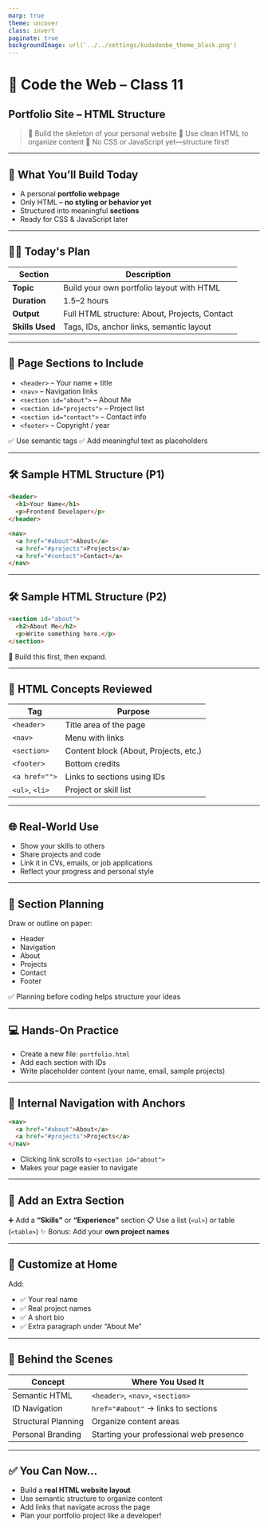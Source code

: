 ```yaml
---
marp: true
theme: uncover
class: invert
paginate: true
backgroundImage: url('../../settings/kudadonbe_theme_black.png')
---
```


# 🏫 Code the Web – Class 11

## **Portfolio Site – HTML Structure**

> 🎯 Build the skeleton of your personal website
> 🧱 Use clean HTML to organize content
> 🚫 No CSS or JavaScript yet—structure first!

---

## 🎯 **What You’ll Build Today**

* A personal **portfolio webpage**
* Only HTML – **no styling or behavior yet**
* Structured into meaningful **sections**
* Ready for CSS & JavaScript later

---

## 🧑‍🏫 **Today's Plan**

| Section         | Description                                   |
| --------------- | --------------------------------------------- |
| **Topic**       | Build your own portfolio layout with HTML     |
| **Duration**    | 1.5–2 hours                                   |
| **Output**      | Full HTML structure: About, Projects, Contact |
| **Skills Used** | Tags, IDs, anchor links, semantic layout      |

---

## 📐 **Page Sections to Include**

* `<header>` – Your name + title
* `<nav>` – Navigation links
* `<section id="about">` – About Me
* `<section id="projects">` – Project list
* `<section id="contact">` – Contact info
* `<footer>` – Copyright / year

✅ Use semantic tags
✅ Add meaningful text as placeholders

---

## 🛠️ **Sample HTML Structure (P1)**

```html
<header>
  <h1>Your Name</h1>
  <p>Frontend Developer</p>
</header>

<nav>
  <a href="#about">About</a>
  <a href="#projects">Projects</a>
  <a href="#contact">Contact</a>
</nav>
```

---

## 🛠️ **Sample HTML Structure (P2)**

```html
<section id="about">
  <h2>About Me</h2>
  <p>Write something here.</p>
</section>
```

🧱 Build this first, then expand.

---

## 📖 **HTML Concepts Reviewed**

| Tag            | Purpose                               |
| -------------- | ------------------------------------- |
| `<header>`     | Title area of the page                |
| `<nav>`        | Menu with links                       |
| `<section>`    | Content block (About, Projects, etc.) |
| `<footer>`     | Bottom credits                        |
| `<a href="">`  | Links to sections using IDs           |
| `<ul>`, `<li>` | Project or skill list                 |

---

## 🌐 **Real-World Use**

* Show your skills to others
* Share projects and code
* Link it in CVs, emails, or job applications
* Reflect your progress and personal style

---

## 📝 **Section Planning**

Draw or outline on paper:

* Header
* Navigation
* About
* Projects
* Contact
* Footer

✅ Planning before coding helps structure your ideas

---

## 💻 **Hands-On Practice**

* Create a new file: `portfolio.html`
* Add each section with IDs
* Write placeholder content (your name, email, sample projects)

---

## 🔗 **Internal Navigation with Anchors**

```html
<nav>
  <a href="#about">About</a>
  <a href="#projects">Projects</a>
</nav>
```

* Clicking link scrolls to `<section id="about">`
* Makes your page easier to navigate

---

## 🧪 **Add an Extra Section**

➕ Add a **“Skills”** or **“Experience”** section
📋 Use a list (`<ul>`) or table (`<table>`)
✨ Bonus: Add your **own project names**

---

## 📝 **Customize at Home**

Add:

* ✅ Your real name
* ✅ Real project names
* ✅ A short bio
* ✅ Extra paragraph under “About Me”

---

## 🧠 **Behind the Scenes**

| Concept             | Where You Used It                       |
| ------------------- | --------------------------------------- |
| Semantic HTML       | `<header>`, `<nav>`, `<section>`        |
| ID Navigation       | `href="#about"` → links to sections     |
| Structural Planning | Organize content areas                  |
| Personal Branding   | Starting your professional web presence |

---

## ✅ **You Can Now\...**

* Build a **real HTML website layout**
* Use semantic structure to organize content
* Add links that navigate across the page
* Plan your portfolio project like a developer!
